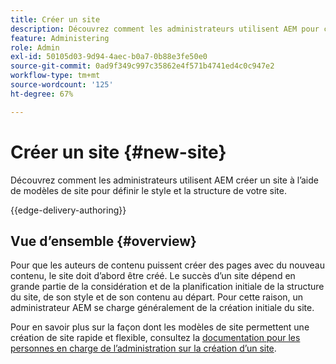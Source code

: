 ```yaml
---
title: Créer un site
description: Découvrez comment les administrateurs utilisent AEM pour créer un site à l’aide de modèles de site afin de définir le style et la structure de votre site.
feature: Administering
role: Admin
exl-id: 50105d03-9d94-4aec-b0a7-0b88e3fe50e0
source-git-commit: 0ad9f349c997c35862e4f571b4741ed4c0c947e2
workflow-type: tm+mt
source-wordcount: '125'
ht-degree: 67%

---
```



# Créer un site {#new-site}

Découvrez comment les administrateurs utilisent AEM créer un site à l’aide de modèles de site pour définir le style et la structure de votre site.

{{edge-delivery-authoring}}

## Vue d’ensemble {#overview}

Pour que les auteurs de contenu puissent créer des pages avec du nouveau contenu, le site doit d’abord être créé. Le succès dʼun site dépend en grande partie de la considération et de la planification initiale de la structure du site, de son style et de son contenu au départ. Pour cette raison, un administrateur AEM se charge généralement de la création initiale du site.

Pour en savoir plus sur la façon dont les modèles de site permettent une création de site rapide et flexible, consultez la [documentation pour les personnes en charge de l’administration sur la création d’un site](/help/sites-cloud/administering/site-creation/create-site.md).
